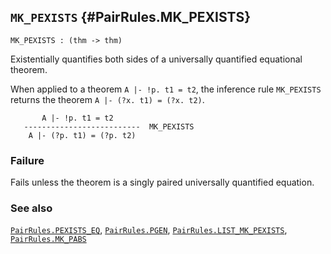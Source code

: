 ## `MK_PEXISTS` {#PairRules.MK_PEXISTS}


```
MK_PEXISTS : (thm -> thm)
```



Existentially quantifies both sides of a universally quantified
equational theorem.


When applied to a theorem `A |- !p. t1 = t2`, the inference rule `MK_PEXISTS`
returns the theorem `A |- (?x. t1) = (?x. t2)`.
    
           A |- !p. t1 = t2
       --------------------------  MK_PEXISTS
        A |- (?p. t1) = (?p. t2)
    



### Failure

Fails unless the theorem is a singly paired universally quantified equation.

### See also

[`PairRules.PEXISTS_EQ`](#PairRules.PEXISTS_EQ), [`PairRules.PGEN`](#PairRules.PGEN), [`PairRules.LIST_MK_PEXISTS`](#PairRules.LIST_MK_PEXISTS), [`PairRules.MK_PABS`](#PairRules.MK_PABS)

